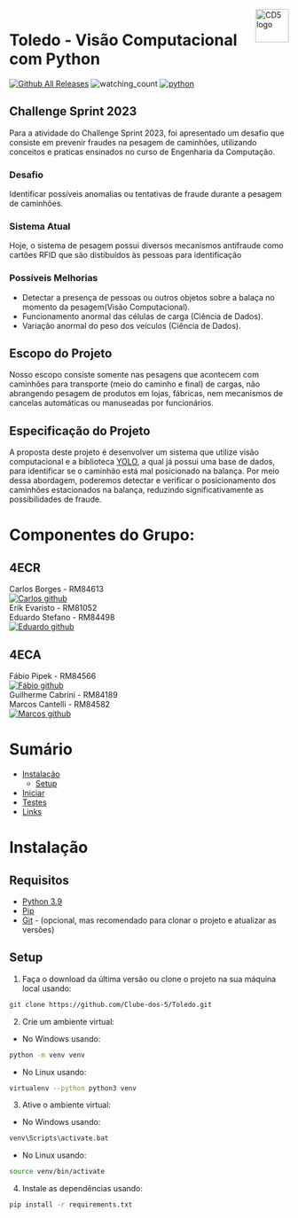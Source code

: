 <a href="https://github.com/Clube-dos-5">
    <img src="https://cdn.discordapp.com/attachments/955793075492507668/1130554414428602479/CD5LogoDark.png" alt="CD5 logo" title="CD5" align="right" height="60" />
</a>

# Toledo - Visão Computacional com Python

[![Github All Releases](https://img.shields.io/github/downloads/Clube-dos-5/Toledo/total.svg)]()
<img src="https://komarev.com/ghpvc/?username=Clube-dos-5&color=brightgreen" alt="watching_count" />
[![python](https://img.shields.io/badge/Python-3.9-3776AB.svg?style=flat&logo=python&logoColor=white)](https://www.python.org)

## Challenge Sprint 2023

Para a atividade do Challenge Sprint 2023, foi apresentado um desafio que consiste em prevenir fraudes na pesagem de caminhões, utilizando conceitos e praticas ensinados no curso de Engenharia da Computação.

### Desafio

Identificar possíveis anomalias ou tentativas de fraude durante a pesagem de caminhões.

### Sistema Atual

Hoje, o sistema de pesagem possui diversos mecanismos antifraude como cartões RFID que são distibuídos às pessoas para identificação

### Possíveis Melhorias
- Detectar a presença de pessoas ou outros objetos sobre a balaça no momento da pesagem(Visão Computacional).
- Funcionamento anormal das células de carga (Ciência de Dados).
- Variação anormal do peso dos veículos (Ciência de Dados).

## Escopo do Projeto

Nosso escopo consiste somente nas pesagens que acontecem com caminhões para transporte (meio do caminho e final) de cargas, não abrangendo pesagem de produtos em lojas, fábricas, nem mecanismos de cancelas automáticas ou manuseadas por funcionários.

## Especificação do Projeto

A proposta deste projeto é desenvolver um sistema que utilize visão computacional e a biblioteca [YOLO](https://opencv-tutorial.readthedocs.io/en/latest/yolo/yolo.html#), a qual já possui uma base de dados, para identificar se o caminhão está mal posicionado na balança. Por meio dessa abordagem, poderemos detectar e verificar o posicionamento dos caminhões estacionados na balança, reduzindo significativamente as possibilidades de fraude.

# Componentes do Grupo:

## 4ECR
Carlos Borges - RM84613 \
[![Carlos github](https://img.shields.io/badge/GitHub-kmuv1t-181717.svg?style=flat&logo=github)](https://github.com/kmuv1t) \
Erik Evaristo - RM81052 \
Eduardo Stefano - RM84498 \
[![Eduardo github](https://img.shields.io/badge/GitHub-dugimenes--jpg-181717.svg?style=flat&logo=github)](https://github.com/dugimenes-jpg) 
## 4ECA
Fábio Pipek - RM84566 \
[![Fábio github](https://img.shields.io/badge/GitHub-fabiopipek-181717.svg?style=flat&logo=github)](https://github.com/fabiopipek) \
Guilherme Cabrini - RM84189 \
Marcos Cantelli - RM84582 \
[![Marcos github](https://img.shields.io/badge/GitHub-MrHighTech20-181717.svg?style=flat&logo=github)](https://github.com/MrHighTech20) 


# Sumário

- [Instalação](#instalação)
    - [Setup](#setup)
- [Iniciar](#iniciar)
- [Testes](#testes)
- [Links](#links)

# Instalação

## Requisitos

- [Python 3.9](https://www.python.org/downloads/)
- [Pip](https://pip.pypa.io/en/stable/installing/)
- [Git](https://git-scm.com/downloads) - (opcional, mas recomendado para clonar o projeto e atualizar as versões)

## Setup
1. Faça o download da última versão ou clone o projeto na sua máquina local usando:
```bash
git clone https://github.com/Clube-dos-5/Toledo.git
```

2. Crie um ambiente virtual:

- No Windows usando:

```bash
python -m venv venv
``` 
- No Linux usando:

```bash
virtualenv --python python3 venv
```
3. Ative o ambiente virtual:

- No Windows usando:

```bash
venv\Scripts\activate.bat
```
- No Linux usando:

```bash
source venv/bin/activate
```

4. Instale as dependências usando:
```bash
pip install -r requirements.txt
```
